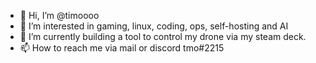 - 👋 Hi, I’m @timoooo
- 👀 I’m interested in gaming, linux, coding, ops, self-hosting and AI
- 🌱 I’m currently building a tool to control my drone via my steam deck.
- 📫 How to reach me via mail or discord tmo#2215

<!---
timoooo/timoooo is a ✨ special ✨ repository because its `README.md` (this file) appears on your GitHub profile.
You can click the Preview link to take a look at your changes.
--->
